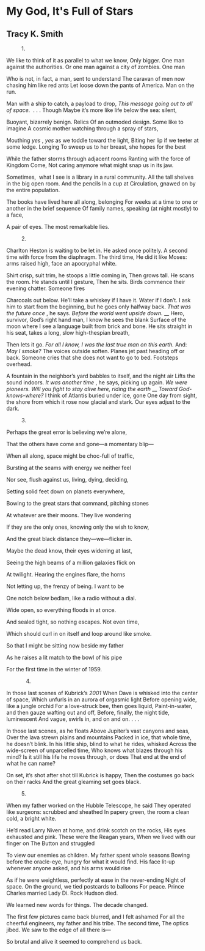 # My God, It's Full of Stars
## Tracy K. Smith
          1.

We like to think of it as parallel to what we know,
Only bigger. One man against the authorities.
Or one man against a city of zombies. One man

Who is not, in fact, a man, sent to understand
The caravan of men now chasing him like red ants
Let loose down the pants of America. Man on the run.

Man with a ship to catch, a payload to drop,
_This message going out to all of space._  . . . Though
Maybe it’s more like life below the sea: silent,

Buoyant, bizarrely benign. Relics
Of an outmoded design. Some like to imagine
A cosmic mother watching through a spray of stars,

Mouthing _yes_ , _yes_ as we toddle toward the light,
Biting her lip if we teeter at some ledge. Longing
To sweep us to her breast, she hopes for the best

While the father storms through adjacent rooms
Ranting with the force of Kingdom Come,
Not caring anymore what might snap us in its jaw.

Sometimes,  what I see is a library in a rural community.
All the tall shelves in the big open room. And the pencils
In a cup at Circulation, gnawed on by the entire population.

The books have lived here all along, belonging
For weeks at a time to one or another in the brief sequence
Of family names, speaking (at night mostly) to a face,

A pair of eyes. The most remarkable lies.


          2.

Charlton Heston is waiting to be let in. He asked once politely.
A second time with force from the diaphragm. The third time,
He did it like Moses: arms raised high, face an apocryphal white.

Shirt crisp, suit trim, he stoops a little coming in,
Then grows tall. He scans the room. He stands until I gesture,
Then he sits. Birds commence their evening chatter. Someone fires

Charcoals out below. He’ll take a whiskey if I have it. Water if I don’t.
I ask him to start from the beginning, but he goes only halfway back.
_That was the future once_ , he says. _Before the world went upside down._
__
Hero, survivor, God’s right hand man, I know he sees the blank
Surface of the moon where I see a language built from brick and bone.
He sits straight in his seat, takes a long, slow high-thespian breath,

Then lets it go. _For all I know, I was the last true man on this earth._ And:
_May I smoke?_ The voices outside soften. Planes jet past heading off or back.
Someone cries that she does not want to go to bed. Footsteps overhead.

A fountain in the neighbor’s yard babbles to itself, and the night air
Lifts the sound indoors. _It was another time_ , he says, picking up again.
_We were pioneers. Will you fight to stay alive here, riding the earth_
__
_Toward God-knows-where?_ I think of Atlantis buried under ice, gone
One day from sight, the shore from which it rose now glacial and stark.
Our eyes adjust to the dark.


          3.

Perhaps the great error is believing we’re alone,

That the others have come and gone—a momentary blip—

When all along, space might be choc-full of traffic,

Bursting at the seams with energy we neither feel

Nor see, flush against us, living, dying, deciding,

Setting solid feet down on planets everywhere,

Bowing to the great stars that command, pitching stones

At whatever are their moons. They live wondering

If they are the only ones, knowing only the wish to know,

And the great black distance they—we—flicker in.


Maybe the dead know, their eyes widening at last,

Seeing the high beams of a million galaxies flick on

At twilight. Hearing the engines flare, the horns

Not letting up, the frenzy of being. I want to be

One notch below bedlam, like a radio without a dial.

Wide open, so everything floods in at once.

And sealed tight, so nothing escapes. Not even time,

Which should curl in on itself and loop around like smoke.

So that I might be sitting now beside my father

As he raises a lit match to the bowl of his pipe

For the first time in the winter of 1959.

             4.

In those last scenes of Kubrick’s _2001_
When Dave is whisked into the center of space,
Which unfurls in an aurora of orgasmic light
Before opening wide, like a jungle orchid
For a love-struck bee, then goes liquid,
Paint-in-water, and then gauze wafting out and off,
Before, finally, the night tide, luminescent
And vague, swirls in, and on and on. . . .

In those last scenes, as he floats
Above Jupiter’s vast canyons and seas,
Over the lava strewn plains and mountains
Packed in ice, that whole time, he doesn’t blink.
In his little ship, blind to what he rides, whisked
Across the wide-screen of unparcelled time,
Who knows what blazes through his mind?
Is it still his life he moves through, or does
That end at the end of what he can name?

On set, it’s shot after shot till Kubrick is happy,
Then the costumes go back on their racks
And the great gleaming set goes black.


          5.

When my father worked on the Hubble Telescope, he said
They operated like surgeons: scrubbed and sheathed
In papery green, the room a clean cold, a bright white.

He’d read Larry Niven at home, and drink scotch on the rocks,
His eyes exhausted and pink. These were the Reagan years,
When we lived with our finger on The Button and struggled

To view our enemies as children. My father spent whole seasons
Bowing before the oracle-eye, hungry for what it would find.
His face lit-up whenever anyone asked, and his arms would rise

As if he were weightless, perfectly at ease in the never-ending
Night of space. On the ground, we tied postcards to balloons
For peace. Prince Charles married Lady Di. Rock Hudson died.

We learned new words for things. The decade changed.

The first few pictures came back blurred, and I felt ashamed
For all the cheerful engineers, my father and his tribe. The second time,
The optics jibed. We saw to the edge of all there is—

So brutal and alive it seemed to comprehend us back.